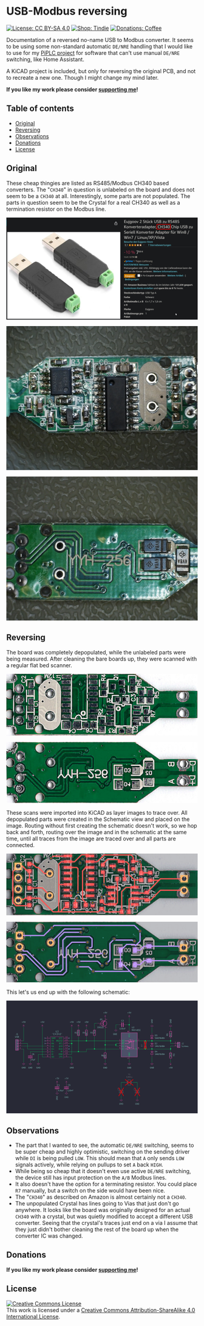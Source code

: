 # USB-Modbus reversing <!-- omit in toc -->

[![License: CC BY-SA 4.0](https://img.shields.io/badge/license-CC%20BY--SA%204.0-blue?style=flat-square)](https://creativecommons.org/licenses/by-sa/4.0/)
[![Shop: Tindie](https://img.shields.io/badge/shop-Tindie-blue?style=flat-square)](https://www.tindie.com/stores/binary-6/?ref=offsite_badges&utm_source=sellers_Chrismettal&utm_medium=badges&utm_campaign=badge_medium)
[![Donations: Coffee](https://img.shields.io/badge/donations-Coffee-brown?style=flat-square)](https://github.com/Chrismettal#donations)

Documentation of a reversed no-name USB to Modbus converter. It seems to be using some non-standard automatic `DE/NRE` handling that I would like to use for my [PiPLC project](https://github.com/chrismettal/piplc) for software that can't use manual `DE/NRE` switching, like Home Assistant.

A KiCAD project is included, but only for reversing the original PCB, and not to recreate a new one. Though I might change my mind later.

**If you like my work please consider [supporting me](https://github.com/Chrismettal#donations)!**

## Table of contents <!-- omit in toc -->

- [Original](#original)
- [Reversing](#reversing)
- [Observations](#observations)
- [Donations](#donations)
- [License](#license)

## Original

These cheap thingies are listed as RS485/Modbus CH340 based converters. The "`CH340`" in question is unlabeled on the board and does not seem to be a `CH340` at all.
Interestingly, some parts are not populated. The parts in question seem to be the Crystal for a real CH340 as well as a termination resistor on the Modbus line.

![Amazon Listing](/img/Amazon.png)

![MicroFront](/img/Microscope_Popu_Front.jpg)

![MicroBack](/img/Microscope_Popu_Back.jpg)

## Reversing

The board was completely depopulated, while the unlabeled parts were being measured. After cleaning the bare boards up, they were scanned with a regular flat bed scanner.

![ScanFront](img/ScanFront.jpg)

![ScanFront](img/ScanBack.jpg)

These scans were imported into KiCAD as layer images to trace over. All depopulated parts were created in the Schematic view and placed on the image. Routing without first creating the schematic doesn't work, so we hop back and forth, routing over the image and in the schematic at the same time, until all traces from the image are traced over and all parts are connected.

![KiFront](/img/KiFront.png)

![KiBack](/img/KiBack.png)

This let's us end up with the following schematic:

![Schematic](/img/Schematic.png)

## Observations

- The part that I wanted to see, the automatic `DE/NRE` switching, seems to be super cheap and highly optimistic, switching on the sending driver while `DI` is being pulled `LOW`. This should mean that `A` only sends `LOW` signals actively, while relying on pullups to set `A` back `HIGH`.
- While being so cheap that it doesn't even use active `DE/NRE` switching, the device still has input protection on the `A/B` Modbus lines.
- It also doesn't have the option for a terminating resistor. You could place `R7` manually, but a switch on the side would have been nice.
- The "`CH340`" as described on Amazon is almost certainly not a `CH340`.
- The unpopulated Crystal has lines going to Vias that just don't go anywhere. It looks like the board was originally designed for an actual `CH340` with a crystal, but was quietly modified to accept a different USB converter. Seeing that the crystal's traces just end on a via I assume that they just didn't bother cleaning the rest of the board up when the converter IC was changed.

## Donations

**If you like my work please consider [supporting me](https://github.com/Chrismettal#donations)!**

## License

 <a rel="CClicense" href="http://creativecommons.org/licenses/by-sa/4.0/"><img alt="Creative Commons License" style="border-width:0" src="https://i.creativecommons.org/l/by-sa/4.0/88x31.png" /></a><br />This work is licensed under a <a rel="license" href="http://creativecommons.org/licenses/by-sa/4.0/">Creative Commons Attribution-ShareAlike 4.0 International License</a>.
